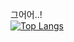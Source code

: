 그어어..! <br>
[![Top Langs](https://github-readme-stats.vercel.app/api/top-langs/?username=KyungHyun-Cho&layout=compact&langs_count=8)](https://github.com/anuraghazra/github-readme-stats)
